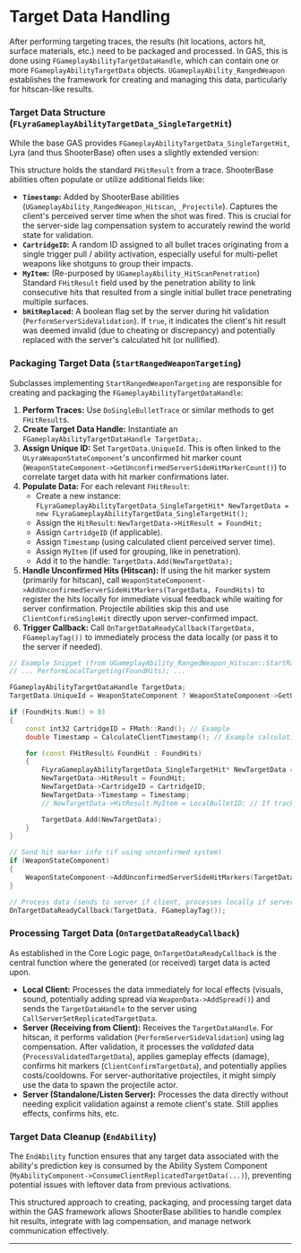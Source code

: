 # Target Data Handling

After performing targeting traces, the results (hit locations, actors hit, surface materials, etc.) need to be packaged and processed. In GAS, this is done using `FGameplayAbilityTargetDataHandle`, which can contain one or more `FGameplayAbilityTargetData` objects. `UGameplayAbility_RangedWeapon` establishes the framework for creating and managing this data, particularly for hitscan-like results.

### Target Data Structure (`FLyraGameplayAbilityTargetData_SingleTargetHit`)

While the base GAS provides `FGameplayAbilityTargetData_SingleTargetHit`, Lyra (and thus ShooterBase) often uses a slightly extended version:

This structure holds the standard `FHitResult` from a trace. ShooterBase abilities often populate or utilize additional fields like:

* **`Timestamp`:** Added by ShooterBase abilities (`UGameplayAbility_RangedWeapon_Hitscan`, `_Projectile`). Captures the client's perceived server time when the shot was fired. This is crucial for the server-side lag compensation system to accurately rewind the world state for validation.
* **`CartridgeID`:** A random ID assigned to all bullet traces originating from a single trigger pull / ability activation, especially useful for multi-pellet weapons like shotguns to group their impacts.
* **`MyItem`:** (Re-purposed by `UGameplayAbility_HitScanPenetration`) Standard `FHitResult` field used by the penetration ability to link consecutive hits that resulted from a single initial bullet trace penetrating multiple surfaces.
* **`bHitReplaced`:** A boolean flag set by the server during hit validation (`PerformServerSideValidation`). If `true`, it indicates the client's hit result was deemed invalid (due to cheating or discrepancy) and potentially replaced with the server's calculated hit (or nullified).

### Packaging Target Data (`StartRangedWeaponTargeting`)

Subclasses implementing `StartRangedWeaponTargeting` are responsible for creating and packaging the `FGameplayAbilityTargetDataHandle`:

1. **Perform Traces:** Use `DoSingleBulletTrace` or similar methods to get `FHitResult`s.
2. **Create Target Data Handle:** Instantiate an `FGameplayAbilityTargetDataHandle TargetData;`.
3. **Assign Unique ID:** Set `TargetData.UniqueId`. This is often linked to the `ULyraWeaponStateComponent`'s unconfirmed hit marker count (`WeaponStateComponent->GetUnconfirmedServerSideHitMarkerCount()`) to correlate target data with hit marker confirmations later.
4. **Populate Data:** For each relevant `FHitResult`:
   * Create a new instance: `FLyraGameplayAbilityTargetData_SingleTargetHit* NewTargetData = new FLyraGameplayAbilityTargetData_SingleTargetHit();`
   * Assign the `HitResult`: `NewTargetData->HitResult = FoundHit;`
   * Assign `CartridgeID` (if applicable).
   * Assign `Timestamp` (using calculated client perceived server time).
   * Assign `MyItem` (if used for grouping, like in penetration).
   * Add it to the handle: `TargetData.Add(NewTargetData);`
5. **Handle Unconfirmed Hits (Hitscan):** If using the hit marker system (primarily for hitscan), call `WeaponStateComponent->AddUnconfirmedServerSideHitMarkers(TargetData, FoundHits)` to register the hits locally for immediate visual feedback while waiting for server confirmation. Projectile abilities skip this and use `ClientConfirmSingleHit` directly upon server-confirmed impact.
6. **Trigger Callback:** Call `OnTargetDataReadyCallback(TargetData, FGameplayTag())` to immediately process the data locally (or pass it to the server if needed).

```cpp
// Example Snippet (from UGameplayAbility_RangedWeapon_Hitscan::StartRangedWeaponTargeting)
// ... PerformLocalTargeting(FoundHits); ...

FGameplayAbilityTargetDataHandle TargetData;
TargetData.UniqueId = WeaponStateComponent ? WeaponStateComponent->GetUnconfirmedServerSideHitMarkerCount() : 0;

if (FoundHits.Num() > 0)
{
    const int32 CartridgeID = FMath::Rand(); // Example
    double Timestamp = CalculateClientTimestamp(); // Example calculation

    for (const FHitResult& FoundHit : FoundHits)
    {
        FLyraGameplayAbilityTargetData_SingleTargetHit* NewTargetData = // ... create new ...
        NewTargetData->HitResult = FoundHit;
        NewTargetData->CartridgeID = CartridgeID;
        NewTargetData->Timestamp = Timestamp;
        // NewTargetData->HitResult.MyItem = LocalBulletID; // If tracking penetration hits

        TargetData.Add(NewTargetData);
    }
}

// Send hit marker info (if using unconfirmed system)
if (WeaponStateComponent)
{
    WeaponStateComponent->AddUnconfirmedServerSideHitMarkers(TargetData, FoundHits);
}

// Process data (sends to server if client, processes locally if server/standalone)
OnTargetDataReadyCallback(TargetData, FGameplayTag());
```

### Processing Target Data (`OnTargetDataReadyCallback`)

As established in the Core Logic page, `OnTargetDataReadyCallback` is the central function where the generated (or received) target data is acted upon.

* **Local Client:** Processes the data immediately for local effects (visuals, sound, potentially adding spread via `WeaponData->AddSpread()`) and sends the `TargetDataHandle` to the server using `CallServerSetReplicatedTargetData`.
* **Server (Receiving from Client):** Receives the `TargetDataHandle`. For hitscan, it performs validation (`PerformServerSideValidation`) using lag compensation. After validation, it processes the _validated_ data (`ProcessValidatedTargetData`), applies gameplay effects (damage), confirms hit markers (`ClientConfirmTargetData`), and potentially applies costs/cooldowns. For server-authoritative projectiles, it might simply use the data to spawn the projectile actor.
* **Server (Standalone/Listen Server):** Processes the data directly without needing explicit validation against a remote client's state. Still applies effects, confirms hits, etc.

### Target Data Cleanup (`EndAbility`)

The `EndAbility` function ensures that any target data associated with the ability's prediction key is consumed by the Ability System Component (`MyAbilityComponent->ConsumeClientReplicatedTargetData(...)`), preventing potential issues with leftover data from previous activations.

This structured approach to creating, packaging, and processing target data within the GAS framework allows ShooterBase abilities to handle complex hit results, integrate with lag compensation, and manage network communication effectively.

***
